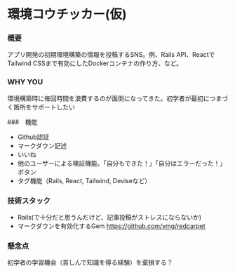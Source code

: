 # 環境コウチッカー(仮)

### 概要
アプリ開発の初期環境構築の情報を投稿するSNS。例、Rails API、ReactでTailwind CSSまで有効にしたDockerコンテナの作り方、など。

### WHY YOU
環境構築時に毎回時間を浪費するのが面倒になってきた。初学者が最初につまづく箇所をサポートしたい

###　機能
- Github認証
- マークダウン記述
- いいね
- 他のユーザーによる検証機能。「自分もできた！」「自分はエラーだった！」ボタン
- タグ機能（Rails, React, Tailwind, Deviseなど）

### 技術スタック
- Rails(で十分だと思うんだけど、記事投稿がストレスにならないか)
- マークダウンを有効化するGem https://github.com/vmg/redcarpet

### 懸念点
初学者の学習機会（苦しんで知識を得る経験）を棄損する？

